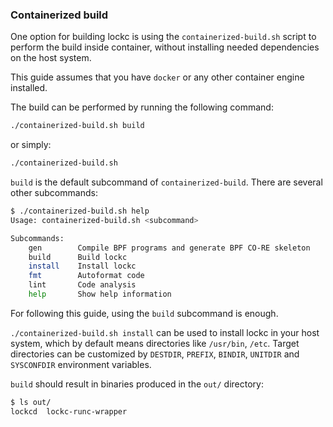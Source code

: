 ### Containerized build

One option for building lockc is using the `containerized-build.sh` script
to perform the build inside container, without installing needed
dependencies on the host system.

This guide assumes that you have `docker` or any other container engine
installed.

The build can be performed by running the following command:

```bash
./containerized-build.sh build
```

or simply:

```bash
./containerized-build.sh
```

`build` is the default subcommand of `containerized-build`. There are
several other subcommands:

```bash
$ ./containerized-build.sh help
Usage: containerized-build.sh <subcommand>

Subcommands:
    gen        Compile BPF programs and generate BPF CO-RE skeleton
    build      Build lockc
    install    Install lockc
    fmt        Autoformat code
    lint       Code analysis
    help       Show help information
```

For following this guide, using the `build` subcommand is enough.

`./containerized-build.sh install` can be used to install
lockc in your host system, which by default means directories like
`/usr/bin`, `/etc`. Target directories can be customized by `DESTDIR`,
`PREFIX`, `BINDIR`, `UNITDIR` and `SYSCONFDIR` environment variables.

`build` should result in binaries produced in the `out/` directory:

```bash
$ ls out/
lockcd  lockc-runc-wrapper
```


